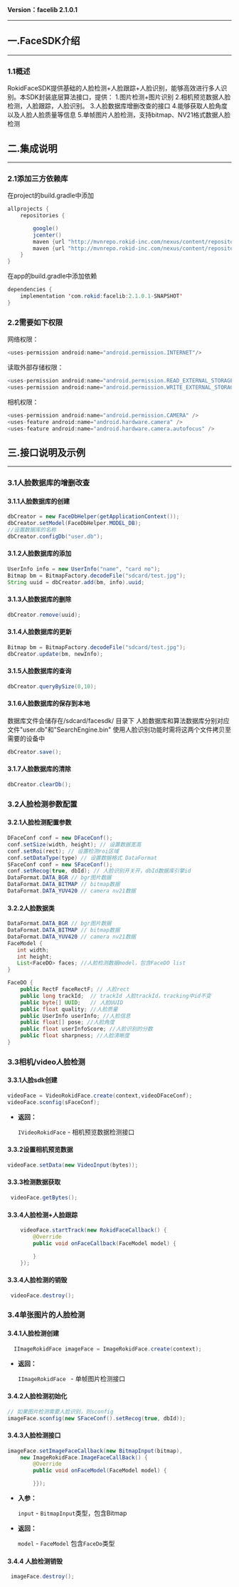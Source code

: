 **Version：facelib 2.1.0.1**

***
## 一.FaceSDK介绍
---
### 1.1概述
RokidFaceSDK提供基础的人脸检测+人脸跟踪+人脸识别，能够高效进行多人识别。本SDK封装底层算法接口，提供：
1.图片检测+图片识别
2.相机预览数据人脸检测，人脸跟踪，人脸识别。
3.人脸数据库增删改查的接口
4.能够获取人脸角度以及人脸人脸质量等信息
5.单帧图片人脸检测，支持bitmap、NV21格式数据人脸检测
## 二.集成说明
---
### 2.1添加三方依赖库
在project的build.gradle中添加
```java
allprojects {
    repositories {

        google()
        jcenter()
        maven {url "http://mvnrepo.rokid-inc.com/nexus/content/repositories/snapshots/"}
        maven {url "http://mvnrepo.rokid-inc.com/nexus/content/repositories/releases/"}
    }
}
```

在app的build.gradle中添加依赖
```java
dependencies {
    implementation 'com.rokid:facelib:2.1.0.1-SNAPSHOT'
}
```


### 2.2需要如下权限
网络权限：
```java
<uses-permission android:name="android.permission.INTERNET"/>
```

读取外部存储权限：
```java
<uses-permission android:name="android.permission.READ_EXTERNAL_STORAGE"/>
<uses-permission android:name="android.permission.WRITE_EXTERNAL_STORAGE/>
```
相机权限：
```java
<uses-permission android:name="android.permission.CAMERA" />
<uses-feature android:name="android.hardware.camera" />
<uses-feature android:name="android.hardware.camera.autofocus" />
```

## 三.接口说明及示例
---
### 3.1人脸数据库的增删改查
#### 3.1.1人脸数据库的创建
```java
dbCreator = new FaceDbHelper(getApplicationContext());
dbCreator.setModel(FaceDbHelper.MODEL_DB);
//设置数据库的名称
dbCreator.configDb("user.db");
```
#### 3.1.2人脸数据库的添加
```java
UserInfo info = new UserInfo("name", "card no");
Bitmap bm = BitmapFactory.decodeFile("sdcard/test.jpg");
String uuid = dbCreator.add(bm, info).uuid;
```
#### 3.1.3人脸数据库的删除
```java
dbCreator.remove(uuid);
```
#### 3.1.4人脸数据库的更新
```java
Bitmap bm = BitmapFactory.decodeFile("sdcard/test.jpg");
dbCreator.update(bm, newInfo);
```
#### 3.1.5人脸数据库的查询
```java
dbCreator.queryBySize(0,10);
```
#### 3.1.6人脸数据库的保存到本地
数据库文件会储存在/sdcard/facesdk/ 目录下
人脸数据库和算法数据库分别对应文件"user.db"和"SearchEngine.bin"
使用人脸识别功能时需将这两个文件拷贝至需要的设备中
```java
dbCreator.save();
```
#### 3.1.7人脸数据库的清除
```java
dbCreator.clearDb();
```
### 3.2人脸检测参数配置
#### 3.2.1人脸检测配置参数
```java
DFaceConf conf = new DFaceConf();
conf.setSize(width, height); // 设置数据宽高
conf.setRoi(rect); // 设置检测roi区域
conf.setDataType(type) // 设置数据格式 DataFormat
SFaceConf conf = new SFaceConf();
conf.setRecog(true, dbId); // 人脸识别开关开，dbId数据库引擎id
DataFormat.DATA_BGR // bgr图片数据
DataFormat.DATA_BITMAP // bitmap数据
DataFormat.DATA_YUV420 // camera nv21数据
```
#### 3.2.2人脸数据类
```java
DataFormat.DATA_BGR // bgr图片数据
DataFormat.DATA_BITMAP // bitmap数据
DataFormat.DATA_YUV420 // camera nv21数据
FaceModel {
   int width;
   int height;
   List<FaceDO> faces; //人脸检测数据model，包含FaceDO list
}

FaceDO {
    public RectF faceRectF; // 人脸rect
    public long trackId;  // trackId 人脸trackId，tracking中id不变
    public byte[] UUID;   // 人脸UUID
    public float quality; //人脸质量
    public UserInfo userInfo; //人脸信息
    public float[] pose; //人脸角度
    public float userInfoScore; //人脸识别的分数
    public float sharpness; //人脸清晰度
}
```
### 3.3相机/video人脸检测
#### 3.3.1人脸sdk创建
```java
videoFace = VideoRokidFace.create(context,videoDFaceConf);
videoFace.sconfig(sFaceConf);
```
  * **返回：**

      `IVideoRokidFace` - 相机预览数据检测接口
#### 3.3.2设置相机预览数据
```java
videoFace.setData(new VideoInput(bytes));
```
#### 3.3.3检测数据获取
```java
 videoFace.getBytes();
```
#### 3.3.4人脸检测+人脸跟踪
```java
    videoFace.startTrack(new RokidFaceCallback() {
        @Override
        public void onFaceCallback(FaceModel model) {

        }
    });
```
#### 3.3.4人脸检测的销毁
```java
 videoFace.destroy();
```
### 3.4单张图片的人脸检测
#### 3.4.1人脸检测创建
```java
  IImageRokidFace imageFace = ImageRokidFace.create(context);
```
 * **返回：**

      `IImageRokidFace ` - 单帧图片检测接口
#### 3.4.2人脸检测初始化
```java
// 如果图片检测需要人脸识别，则sconfig
imageFace.sconfig(new SFaceConf().setRecog(true, dbId));
```
#### 3.4.3人脸检测接口
```java
imageFace.setImageFaceCallback(new BitmapInput(bitmap),
	new ImageRokidFace.ImageFaceCallBack() {
	    @Override
	    public void onFaceModel(FaceModel model) {

	    }});
```
* **入参：**

    `input` - `BitmapInput`类型，包含Bitmap
* **返回：**

    `model` - `FaceModel` 包含`FaceDo`类型
#### 3.4.4 人脸检测销毁
```java
 imageFace.destroy();
```
